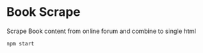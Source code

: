 # Book Scrape
Scrape Book content from online forum and combine to single html

```sh
npm start
```
